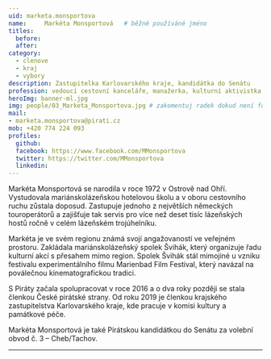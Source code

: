 ```yaml
---
uid: marketa.monsportova
name:     Markéta Monsportová  	# běžně používáné jméno
titles:
  before:
  after:
category:
  - clenove
  - kraj
  - vybory
description: Zastupitelka Karlovarského kraje, kandidátka do Senátu
profession: vedoucí cestovní kanceláře, manažerka, kulturní aktivistka a zastupitelka Karlovarského kraje
heroImg: banner-ml.jpg
img: people/03_Marketa_Monsportova.jpg # zakomentuj radek dokud není fotka
mail:
- marketa.monsportova@pirati.cz
mob: +420 774 224 093
profiles:
  github:
  facebook: https://www.facebook.com/MMonsportova
  twitter: https://twitter.com/MMonsportova
  linkedin:
---
```


Markéta Monsportová se narodila v roce 1972 v Ostrově nad Ohří. Vystudovala mariánskolázeňskou hotelovou školu a v oboru cestovního ruchu zůstala doposud. Zastupuje jednoho z největších německých touroperátorů a zajišťuje tak servis pro více než deset tisíc lázeňských hostů ročně v celém lázeňském trojúhelníku.  
  
Markéta je ve svém regionu známá svojí angažovaností ve veřejném prostoru. Zakládala mariánskolázeňský spolek Švihák, který organizuje řadu kulturní akcí s přesahem mimo region. Spolek Švihák stál mimojiné u vzniku festivalu experimentálního filmu Marienbad Film Festival, který navázal na poválečnou kinematografickou tradici.  
  
S Piráty začala spolupracovat v roce 2016 a o dva roky později se stala členkou České pirátské strany. Od roku 2019 je členkou krajského zastupitelstva Karlovarského kraje, kde pracuje v komisi kultury a památkové péče.  
  
Markéta Monsportová je také Pirátskou kandidátkou do Senátu za volební obvod č. 3 – Cheb/Tachov.

---
